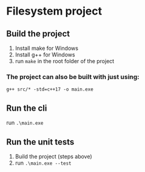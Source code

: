 # Filesystem project

## Build the project

1. Install make for Windows
2. Install g++ for Windows
3. run ```make``` in the root folder of the project
### The project can also be built with just using:
  ```g++ src/* -std=c++17 -o main.exe```

## Run the cli
run ```.\main.exe```

## Run the unit tests
1. Build the project (steps above)
2. run ```.\main.exe --test```
